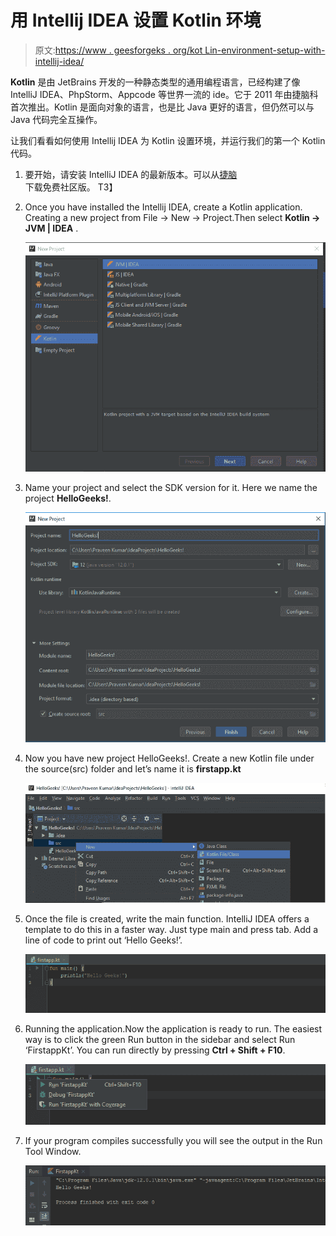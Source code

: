 # 用 Intellij IDEA 设置 Kotlin 环境

> 原文:[https://www . geesforgeks . org/kot Lin-environment-setup-with-intellij-idea/](https://www.geeksforgeeks.org/kotlin-environment-setup-with-intellij-idea/)

**Kotlin** 是由 JetBrains 开发的一种静态类型的通用编程语言，已经构建了像 IntelliJ IDEA、PhpStorm、Appcode 等世界一流的 ide。它于 2011 年由捷脑科首次推出。Kotlin 是面向对象的语言，也是比 Java 更好的语言，但仍然可以与 Java 代码完全互操作。

让我们看看如何使用 Intellij IDEA 为 Kotlin 设置环境，并运行我们的第一个 Kotlin 代码。

1.  要开始，请安装 IntelliJ IDEA 的最新版本。可以从[捷脑](http://www.jetbrains.com/idea/download/#section=windows)下载免费社区版。
    T3】
2.  Once you have installed the Intellij IDEA, create a Kotlin application.
    Creating a new project from File -> New -> Project.Then select **Kotlin -> JVM | IDEA** .

    ![](img/85ba6ba79f022da6bbb903e53a9146af.png)

3.  Name your project and select the SDK version for it. Here we name the project **HelloGeeks!**.

    ![](img/147668b1e3bcf9009b64e51bd8eceac6.png)

4.  Now you have new project HelloGeeks!. Create a new Kotlin file under the source(src) folder and let’s name it is **firstapp.kt**

    ![](img/6a7842f1505d1bf103095b2e4e2e6b0a.png)

5.  Once the file is created, write the main function. IntelliJ IDEA offers a template to do this in a faster way. Just type main and press tab. Add a line of code to print out ‘Hello Geeks!’.

    ![](img/9aba41b9f8489a982928dfca6fb5dea7.png)

6.  Running the application.Now the application is ready to run. The easiest way is to click the green Run button in the sidebar and select Run ‘FirstappKt’. You can run directly by pressing **Ctrl + Shift + F10**.

    ![](img/f9db56290df7a3753042790c498c88d3.png)

7.  If your program compiles successfully you will see the output in the Run Tool Window.

    ![](img/269e02868d052a55ca040341dd4bb5bd.png)